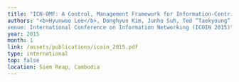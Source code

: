 ```yaml
---
title: "ICN-OMF: A Control, Management Framework for Information-Centric Network Testbed"
authors: "<b>Hyunwoo Lee</b>, Donghyun Kim, Junho Suh, Ted ”Taekyoung” Kwon
venue: International Conference on Information Networking (ICOIN 2015)"
year: 2015
month: 1
link: /assets/publications/icoin_2015.pdf
type: international
top: false
location: Siem Reap, Cambodia
---
```

